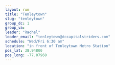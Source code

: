 ```yaml
---
layout: run
title: "Tenleytown"
slug: "tenleytown"
group_dc: 1
group_va: 
leader: "Rachel"
leader_email: "tenleytown@dccapitalstriders.com"
schedule: "Wed/Fri 6:30 am"
location: "in front of Tenleytown Metro Station"
pos_lat: 38.94800
pos_long: -77.07960
---
```

